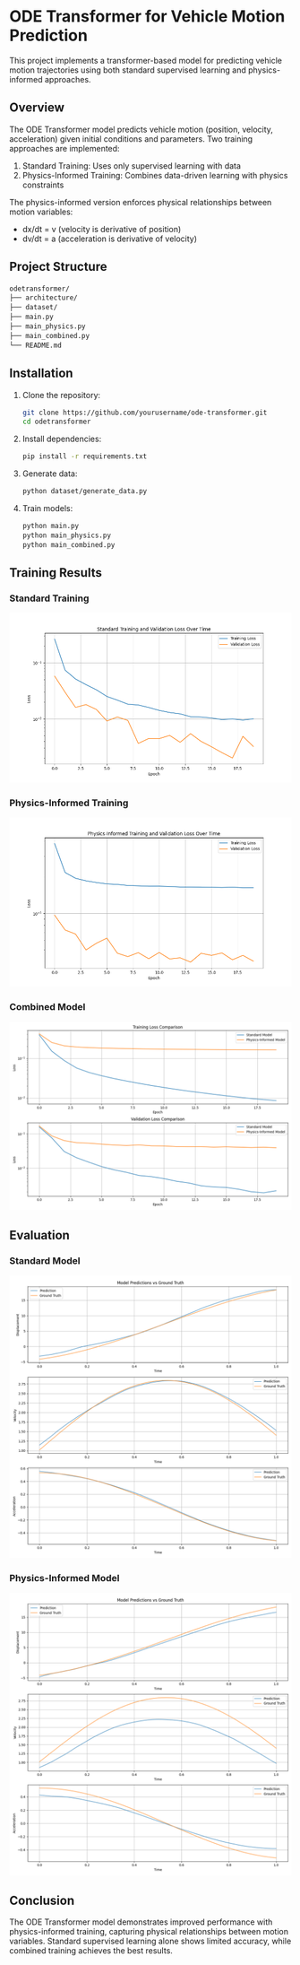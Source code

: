 # ODE Transformer for Vehicle Motion Prediction

This project implements a transformer-based model for predicting vehicle motion trajectories using both standard supervised learning and physics-informed approaches.

## Overview

The ODE Transformer model predicts vehicle motion (position, velocity, acceleration) given initial conditions and parameters. Two training approaches are implemented:

1. Standard Training: Uses only supervised learning with data
2. Physics-Informed Training: Combines data-driven learning with physics constraints

The physics-informed version enforces physical relationships between motion variables:

- dx/dt = v (velocity is derivative of position)
- dv/dt = a (acceleration is derivative of velocity)

## Project Structure

```bash
odetransformer/
├── architecture/
├── dataset/
├── main.py
├── main_physics.py
├── main_combined.py
└── README.md
```

## Installation

1. Clone the repository:

   ```bash
   git clone https://github.com/yourusername/ode-transformer.git
   cd odetransformer
   ```

2. Install dependencies:

   ```bash
   pip install -r requirements.txt
   ```

3. Generate data:

   ```bash
   python dataset/generate_data.py
   ```

4. Train models:

   ```bash
   python main.py
   python main_physics.py
   python main_combined.py
   ```

## Training Results

### Standard Training

![Standard Training Loss](images/standard_training_loss.png)

### Physics-Informed Training

![Physics-Informed Training Loss](images/physics_informed_training_loss.png)

### Combined Model

![Combined Model Prediction](images/model_comparison.png)

## Evaluation

### Standard Model

![Standard Model Prediction](images/standard_predictions.png)

### Physics-Informed Model

![Physics-Informed Model Prediction](images/physics_informed_predictions.png)

## Conclusion

The ODE Transformer model demonstrates improved performance with physics-informed training, capturing physical relationships between motion variables. Standard supervised learning alone shows limited accuracy, while combined training achieves the best results.

